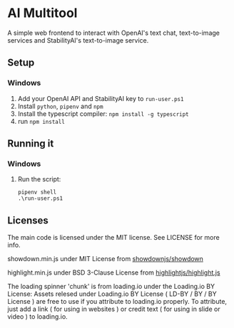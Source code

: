 # AI Multitool
A simple web frontend to interact with OpenAI's text chat, text-to-image services and StabilityAI's text-to-image service.

## Setup

### Windows
1. Add your OpenAI API and StabilityAI key to `run-user.ps1`
2. Install `python`, `pipenv` and `npm`
3. Install the typescript compiler: `npm install -g typescript`
4. run `npm install`

## Running it

### Windows
1. Run the script:
    ```
    pipenv shell
    .\run-user.ps1
    ```

## Licenses

The main code is licensed under the MIT license. See LICENSE for more info.

showdown.min.js under MIT License from [showdownjs/showdown](https://github.com/showdownjs/showdown)

highlight.min.js under BSD 3-Clause License from [highlightjs/highlight.js](https://github.com/highlightjs/highlight.js)

The loading spinner 'chunk' is from loading.io under the Loading.io BY License:
Assets relesed under Loading.io BY License ( LD-BY / BY / BY License ) are free to use if you attribute to loading.io properly. To attribute, just add a link ( for using in websites ) or credit text ( for using in slide or video ) to loading.io.
